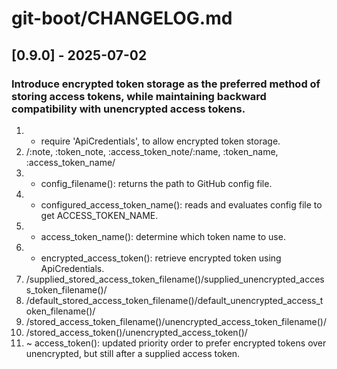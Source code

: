 # git-boot/CHANGELOG.md

## [0.9.0] - 2025-07-02
### Introduce encrypted token storage as the preferred method of storing access tokens, while maintaining backward compatibility with unencrypted access tokens.
1. + require 'ApiCredentials', to allow encrypted token storage.
2. /:note, :token\_note, :access\_token\_note/:name, :token\_name, :access\_token\_name/
3. + config\_filename(): returns the path to GitHub config file.
4. + configured\_access\_token\_name(): reads and evaluates config file to get ACCESS\_TOKEN\_NAME.
5. + access\_token\_name(): determine which token name to use.
6. + encrypted\_access\_token(): retrieve encrypted token using ApiCredentials.
7. /supplied\_stored\_access\_token\_filename()/supplied\_unencrypted\_access\_token\_filename()/
8. /default\_stored\_access\_token\_filename()/default\_unencrypted\_access\_token\_filename()/
9. /stored\_access\_token\_filename()/unencrypted\_access\_token\_filename()/
10. /stored\_access\_token()/unencrypted\_access\_token()/
11. ~ access\_token(): updated priority order to prefer encrypted tokens over unencrypted, but still after a supplied access token.
